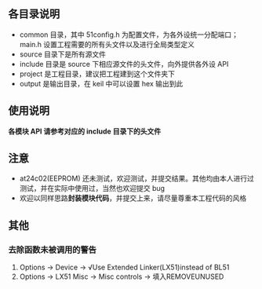 ## 各目录说明

- common 目录，其中 51config.h 为配置文件，为各外设统一分配端口；main.h 设置工程需要的所有头文件以及进行全局类型定义
- source 目录下是所有源文件
- include 目录是 source 下相应源文件的头文件，向外提供各外设 API
- project 是工程目录，建议把工程建到这个文件夹下
- output 是输出目录，在 keil 中可以设置 hex 输出到此

## 使用说明  
  **各模块 API 请参考对应的 include 目录下的头文件**

## 注意

- at24c02(EEPROM) 还未测试，欢迎测试，并提交结果。其他均由本人进行过测试，并在实际中使用过，当然也欢迎提交 bug
- 欢迎以同样思路**封装模块代码**，并提交上来，请尽量尊重本工程代码的风格

## 其他

### 去除函数未被调用的警告

1. Options -> Device -> √Use Extended Linker(LX51)instead of BL51
2. Options -> LX51 Misc -> Misc controls -> 填入REMOVEUNUSED 
